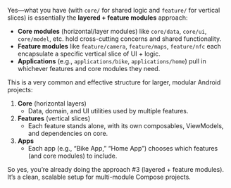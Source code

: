 Yes—what you have (with `core/` for shared logic and `feature/` for vertical slices) is essentially the **layered + feature modules** approach:

- **Core modules** (horizontal/layer modules) like `core/data`, `core/ui`, `core/model`, etc. hold cross-cutting concerns and shared functionality.
- **Feature modules** like `feature/camera`, `feature/maps`, `feature/nfc` each encapsulate a specific vertical slice of UI + logic.
- **Applications** (e.g., `applications/bike`, `applications/home`) pull in whichever features and core modules they need.

This is a very common and effective structure for larger, modular Android projects:

1. **Core** (horizontal layers)
    - Data, domain, and UI utilities used by multiple features.
2. **Features** (vertical slices)
    - Each feature stands alone, with its own composables, ViewModels, and dependencies on core.
3. **Apps**
    - Each app (e.g., “Bike App,” “Home App”) chooses which features (and core modules) to include.

So yes, you’re already doing the approach #3 (layered + feature modules). It’s a clean, scalable setup for multi-module Compose projects.